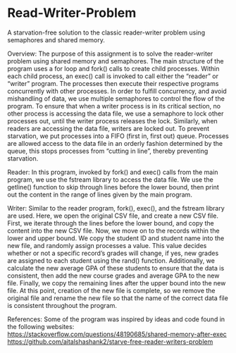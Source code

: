 # Read-Writer-Problem
A starvation-free solution to the classic reader-writer problem using semaphores and shared memory.

Overview:
The purpose of this assignment is to solve the reader-writer problem using shared memory and semaphores. The main structure of the program uses a for loop and fork() calls to create child processes. Within each child process, an exec() call is invoked to call either the “reader” or “writer” program. The processes then execute their respective programs concurrently with other processes. In order to fulfill concurrency, and avoid mishandling of data, we use multiple semaphores to control the flow of the program. To ensure that when a writer process is in its critical section, no other process is accessing the data file, we use a semaphore to lock other processes out, until the writer process releases the lock. Similarly, when readers are accessing the data file, writers are locked out. To prevent starvation, we put processes into a FIFO (first in, first out) queue. Processes are allowed access to the data file in an orderly fashion determined by the queue, this stops processes from “cutting in line”, thereby preventing starvation.

Reader:
In this program, invoked by fork() and exec() calls from the main program, we use the fstream library to access the data file. We use the getline() function to skip through lines before the lower bound, then print out the content in the range of lines given by the main program.

Writer:
Similar to the reader program, fork(), exec(), and the fstream library are used. Here, we open the original CSV file, and create a new CSV file. First, we iterate through the lines before the lower bound, and copy the content into the new CSV file. Now, we move on to the records within the lower and upper bound. We copy the student ID and student name into the new file, and randomly assign processes a value. This value decides whether or not a specific record’s grades will change, if yes, new grades are assigned to each student using the rand() function. Additionally, we calculate the new average GPA of these students to ensure that the data is consistent, then add the new course grades and average GPA to the new file. Finally, we copy the remaining lines after the upper bound into the new file. At this point, creation of the new file is complete, so we remove the original file and rename the new file so that the name of the correct data file is consistent throughout the program.

References:
Some of the program was inspired by ideas and code found in the following websites:
https://stackoverflow.com/questions/48190685/shared-memory-after-exec https://github.com/aitalshashank2/starve-free-reader-writers-problem
